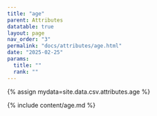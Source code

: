 ```yaml
---
title: "age"
parent: Attributes
datatable: true
layout: page
nav_order: "3"
permalink: "docs/attributes/age.html"
date: "2025-02-25"
params:
  title: ""
  rank: ""
---
```

{% assign mydata=site.data.csv.attributes.age %} 

{% include content/age.md %}
